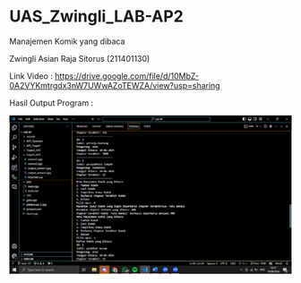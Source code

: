 # UAS_Zwingli_LAB-AP2
Manajemen Komik yang dibaca


Zwingli Asian Raja Sitorus (211401130)

Link Video : https://drive.google.com/file/d/10MbZ-0A2VYKmtrgdx3nW7UWwAZoTEWZA/view?usp=sharing


Hasil Output Program :

![Output1](https://github.com/ZwingliRaja/UAS_Zwingli_LAB-AP2/blob/d8735a8b8714452e627d0c8f35f68e68c5e1bafa/Output%20(1).png)
